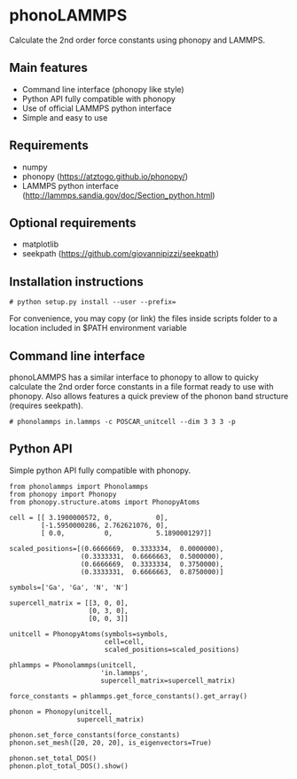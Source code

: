 
phonoLAMMPS
===========
Calculate the 2nd order force constants using phonopy and LAMMPS.

Main features
-------------
- Command line interface (phonopy like style)
- Python API fully compatible with phonopy
- Use of official LAMMPS python interface
- Simple and easy to use

Requirements
------------
- numpy
- phonopy (https://atztogo.github.io/phonopy/)
- LAMMPS python interface (http://lammps.sandia.gov/doc/Section_python.html)

Optional requirements
---------------------
- matplotlib
- seekpath (https://github.com/giovannipizzi/seekpath)


Installation instructions
--------------------------

```
# python setup.py install --user --prefix=
```
For convenience, you may copy (or link) the files inside scripts folder 
to a location included in $PATH environment variable

Command line interface
----------------------
phonoLAMMPS has a similar interface to phonopy to allow to quicky
calculate the 2nd order force constants in a file format ready to 
use with phonopy. Also allows features a quick preview of the phonon 
band structure (requires seekpath). 

```
# phonolammps in.lammps -c POSCAR_unitcell --dim 3 3 3 -p
```

Python API 
----------
Simple python API fully compatible with phonopy.

```
from phonolammps import Phonolammps
from phonopy import Phonopy
from phonopy.structure.atoms import PhonopyAtoms

cell = [[ 3.1900000572, 0,           0],
        [-1.5950000286, 2.762621076, 0],
        [ 0.0,          0,           5.1890001297]]

scaled_positions=[(0.6666669,  0.3333334,  0.0000000),
                  (0.3333331,  0.6666663,  0.5000000),
                  (0.6666669,  0.3333334,  0.3750000),
                  (0.3333331,  0.6666663,  0.8750000)]

symbols=['Ga', 'Ga', 'N', 'N']

supercell_matrix = [[3, 0, 0],
                    [0, 3, 0],
                    [0, 0, 3]]

unitcell = PhonopyAtoms(symbols=symbols,
                        cell=cell,
                        scaled_positions=scaled_positions)

phlammps = Phonolammps(unitcell,
                       'in.lammps',
                       supercell_matrix=supercell_matrix)

force_constants = phlammps.get_force_constants().get_array()

phonon = Phonopy(unitcell,
                 supercell_matrix)

phonon.set_force_constants(force_constants)
phonon.set_mesh([20, 20, 20], is_eigenvectors=True)

phonon.set_total_DOS()
phonon.plot_total_DOS().show()
```